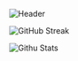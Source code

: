 ![Header](https://cdn.discordapp.com/attachments/768762518540648491/1063792169493745674/header.png)

![GitHub Streak](http://github-readme-streak-stats.herokuapp.com?user=antoinebqt&theme=react)

![Githu Stats](https://cdn.discordapp.com/attachments/768762518540648491/1063802376034734190/2023-01-14_13h49_07.png)
